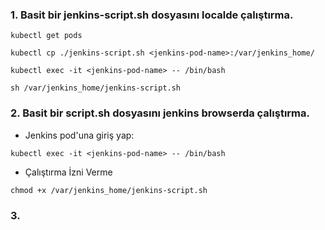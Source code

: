### 1. Basit bir jenkins-script.sh dosyasını localde çalıştırma.

```
kubectl get pods
```

```
kubectl cp ./jenkins-script.sh <jenkins-pod-name>:/var/jenkins_home/
```

```
kubectl exec -it <jenkins-pod-name> -- /bin/bash
```

```
sh /var/jenkins_home/jenkins-script.sh
```
### 2. Basit bir script.sh dosyasını jenkins browserda çalıştırma.

- Jenkins pod'una giriş yap:

```
kubectl exec -it <jenkins-pod-name> -- /bin/bash
```
- Çalıştırma İzni Verme

```
chmod +x /var/jenkins_home/jenkins-script.sh
```

### 3.